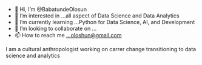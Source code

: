 - 👋 Hi, I’m @BabatundeOlosun
- 👀 I’m interested in ...all aspect of Data Science and Data Analytics
- 🌱 I’m currently learning ...Python for Data Science, AI, and Development
- 💞️ I’m looking to collaborate on ...
- 📫 How to reach me ...oloshun@gmail.com

<!---
BabatundeOlosun/BabatundeOlosun is a ✨ special ✨ repository because its `README.md` (this file) appears on your GitHub profile.
You can click the Preview link to take a look at your changes.
--->I am a cultural anthropologist working on carrer change transitioning to data science and analytics
